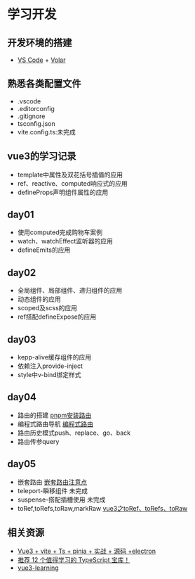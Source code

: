 # 学习开发

## 开发环境的搭建
- [VS Code](https://code.visualstudio.com/) + [Volar](https://marketplace.visualstudio.com/items?itemName=Vue.volar)

## 熟悉各类配置文件
- .vscode
- .editorconfig
- .gitignore
- tsconfig.json
- vite.config.ts:未完成

## vue3的学习记录
- template中属性及双花括号插值的应用
- ref、reactive、computed响应式的应用
- defineProps声明组件属性的应用

## day01
- 使用computed完成购物车案例
- watch、watchEffect监听器的应用
- defineEmits的应用

## day02
- 全局组件、局部组件、递归组件的应用
- 动态组件的应用
- scoped及scss的应用
- ref搭配defineExpose的应用

## day03
- kepp-alive缓存组件的应用
- 依赖注入provide-inject
- style中v-bind绑定样式

## day04
- 路由的搭建 [pnpm安装路由](https://www.jb51.cc/notes/3284230.html)
- 编程式路由导航 [编程式路由](https://blog.csdn.net/qq1195566313/article/details/123589648)
- 路由历史模式push、replace、go、back
- 路由传参query

## day05
- 嵌套路由 [嵌套路由注意点](https://blog.csdn.net/weixin_41967475/article/details/116868375)
- teleport-瞬移组件 未完成
- suspense-搭配插槽使用 未完成
- toRef,toRefs,toRaw,markRaw [vue3之toRef、toRefs、toRaw](https://blog.csdn.net/weixin_43845137/article/details/123289934)


## 相关资源
- [Vue3 + vite + Ts + pinia + 实战 + 源码 +electron](https://www.bilibili.com/video/BV1dS4y1y7vd)
- [推荐 12 个值得学习的 TypeScript 宝库！](https://mp.weixin.qq.com/s/4ZYNN3KZLsttCoJuXfKTvw)
- [vue3-learning](https://github.com/agentwoo/vue3-learning)
